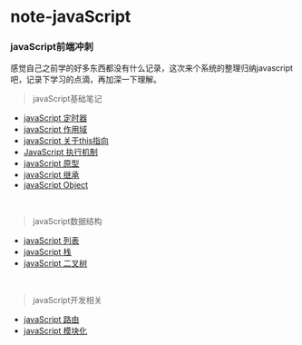 # note-javaScript
### javaScript前端冲刺<br>

感觉自己之前学的好多东西都没有什么记录，这次来个系统的整理归纳javascript吧，记录下学习的点滴，再加深一下理解。

> javaScript基础笔记<br>

* [javaScript 定时器](https://github.com/MrWeilian/note-javaScript/issues/1)<br>
* [javaScript 作用域](https://github.com/MrWeilian/note-javaScript/issues/2)<br>
* [javaScript 关于this指向](https://github.com/MrWeilian/note-javaScript/issues/3)<br>
* [JavaScript 执行机制](https://github.com/MrWeilian/note-javaScript/issues/4)<br>
* [javaScript 原型](https://github.com/MrWeilian/note-javaScript/issues/5)<br>
* [javaScript 继承](https://github.com/MrWeilian/note-javaScript/issues/6)<br>
* [javaScript Object](https://github.com/MrWeilian/note-javaScript/issues/7)<br>

<br>

> javaScript数据结构<br>
* [javaScript 列表](https://github.com/MrWeilian/note-javaScript/issues/8)<br>
* [javaScript 栈](https://github.com/MrWeilian/note-javaScript/issues/9)<br>
* [javaScript 二叉树](https://github.com/MrWeilian/note-javaScript/issues/10)<br>

<br>

> javaScript开发相关<br>
* [javaScript 路由](https://github.com/MrWeilian/note-javaScript/issues/11)<br>
* [javaScript 模块化](https://github.com/MrWeilian/note-javaScript/issues/12)<br>

